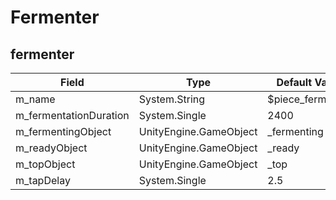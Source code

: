 # Fermenter

## fermenter

|Field|Type|Default Value|
|-----|----|-------------|
|m_name|System.String|$piece_fermenter|
|m_fermentationDuration|System.Single|2400|
|m_fermentingObject|UnityEngine.GameObject|_fermenting|
|m_readyObject|UnityEngine.GameObject|_ready|
|m_topObject|UnityEngine.GameObject|_top|
|m_tapDelay|System.Single|2.5|

